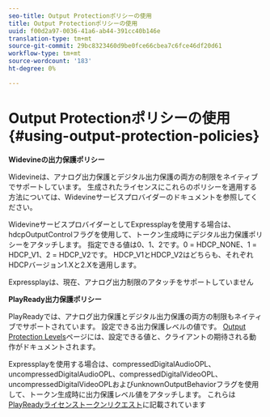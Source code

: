 ```yaml
---
seo-title: Output Protectionポリシーの使用
title: Output Protectionポリシーの使用
uuid: f00d2a97-0036-41a6-ab44-391cc40b146e
translation-type: tm+mt
source-git-commit: 29bc8323460d9be0fce66cbea7c6fce46df20d61
workflow-type: tm+mt
source-wordcount: '183'
ht-degree: 0%

---
```



# Output Protectionポリシーの使用{#using-output-protection-policies}

**Widevineの出力保護ポリシー**

Widevineは、アナログ出力保護とデジタル出力保護の両方の制限をネイティブでサポートしています。 生成されたライセンスにこれらのポリシーを適用する方法については、Widevineサービスプロバイダーのドキュメントを参照してください。

WidevineサービスプロバイダーとしてExpressplayを使用する場合は、hdcpOutputControlフラグを使用して、トークン生成時にデジタル出力保護ポリシーをアタッチします。
指定できる値は0、1、2です。0 = HDCP_NONE、1 = HDCP_V1、2 = HDCP_V2です。 HDCP_V1とHDCP_V2はどちらも、それぞれHDCPバージョン1.Xと2.Xを適用します。

Expressplayは、現在、アナログ出力制限のアタッチをサポートしていません

**PlayReady出力保護ポリシー**

PlayReadyでは、アナログ出力保護とデジタル出力保護の両方の制限もネイティブでサポートされています。 設定できる出力保護レベルの値です。 [Output Protection Levels](https://msdn.microsoft.com/en-us/library/dn468831.aspx)ページには、設定できる値と、クライアントの期待される動作がドキュメントされます。

Expressplayを使用する場合は、compressedDigitalAudioOPL、uncompressedDigitalAudioOPL、compressedDigitalVideoOPL、uncompressedDigitalVideoOPLおよびunknownOutputBehaviorフラグを使用して、トークン生成時に出力保護レベル値をアタッチします。 これらは[PlayReadyライセンストークンリクエスト](https://www.expressplay.com/developer/restapi/#playready-license-token-request)に記載されています
